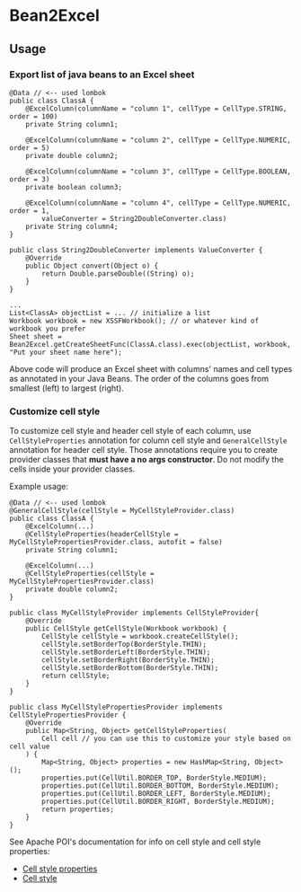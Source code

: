# Bean2Excel

## Usage

### Export list of java beans to an Excel sheet

```
@Data // <-- used lombok 
public class ClassA {
    @ExcelColumn(columnName = "column 1", cellType = CellType.STRING, order = 100)
    private String column1;
    
    @ExcelColumn(columnName = "column 2", cellType = CellType.NUMERIC, order = 5)
    private double column2;
    
    @ExcelColumn(columnName = "column 3", cellType = CellType.BOOLEAN, order = 3)
    private boolean column3;
    
    @ExcelColumn(columnName = "column 4", cellType = CellType.NUMERIC, order = 1,
        valueConverter = String2DoubleConverter.class)
    private String column4;
}

public class String2DoubleConverter implements ValueConverter {
    @Override
    public Object convert(Object o) {
        return Double.parseDouble((String) o);
    }
}

...
List<ClassA> objectList = ... // initialize a list
Workbook workbook = new XSSFWorkbook(); // or whatever kind of workbook you prefer
Sheet sheet = Bean2Excel.getCreateSheetFunc(ClassA.class).exec(objectList, workbook, "Put your sheet name here");
```

Above code will produce an Excel sheet with columns' names and cell types as annotated in your Java Beans.
The order of the columns goes from smallest (left) to largest (right).

### Customize cell style

To customize cell style and header cell style of each column, 
use `CellStyleProperties` annotation for column cell style and `GeneralCellStyle` annotation for header cell style.
Those annotations require you to create provider classes that **must have a no args constructor**.
Do not modify the cells inside your provider classes.

Example usage:

```
@Data // <-- used lombok
@GeneralCellStyle(cellStyle = MyCellStyleProvider.class)
public class ClassA {
    @ExcelColumn(...)
    @CellStyleProperties(headerCellStyle = MyCellStylePropertiesProvider.class, autofit = false)
    private String column1;
    
    @ExcelColumn(...)
    @CellStyleProperties(cellStyle = MyCellStylePropertiesProvider.class)
    private double column2;
}

public class MyCellStyleProvider implements CellStyleProvider{
    @Override
    public CellStyle getCellStyle(Workbook workbook) {
        CellStyle cellStyle = workbook.createCellStyle();
        cellStyle.setBorderTop(BorderStyle.THIN);
        cellStyle.setBorderLeft(BorderStyle.THIN);
        cellStyle.setBorderRight(BorderStyle.THIN);
        cellStyle.setBorderBottom(BorderStyle.THIN);
        return cellStyle;
    }
}

public class MyCellStylePropertiesProvider implements CellStylePropertiesProvider {
    @Override
    public Map<String, Object> getCellStyleProperties(
        Cell cell // you can use this to customize your style based on cell value
    ) {
        Map<String, Object> properties = new HashMap<String, Object>();
        properties.put(CellUtil.BORDER_TOP, BorderStyle.MEDIUM);
        properties.put(CellUtil.BORDER_BOTTOM, BorderStyle.MEDIUM);
        properties.put(CellUtil.BORDER_LEFT, BorderStyle.MEDIUM);
        properties.put(CellUtil.BORDER_RIGHT, BorderStyle.MEDIUM);
        return properties;
    }
}

```
See Apache POI's documentation for info on cell style and cell style properties:
* [Cell style properties](https://poi.apache.org/components/spreadsheet/quick-guide.html#CellProperties)
* [Cell style](https://poi.apache.org/components/spreadsheet/quick-guide.html#Borders)